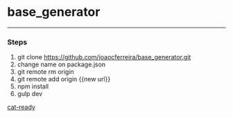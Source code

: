 # base_generator

___

### Steps

1. git clone https://github.com/joaocferreira/base_generator.git
2. change name on package.json
3. git remote rm origin
4. git remote add origin {{new url}}
5. npm install
6. gulp dev

[cat-ready](http://www.catgifpage.com/gifs/318.gif)
